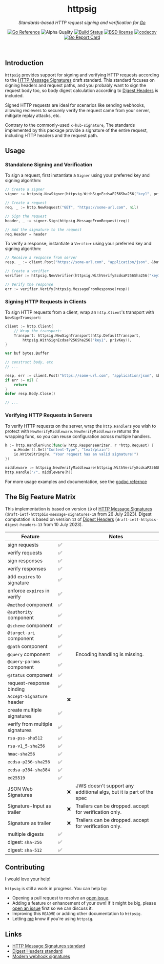 <!--
  Attractive html formatting for rendering in github. sorry text editor
  readers! Besides the header and section links, everything should be clean and
  readable.
-->
<h1 align="center">httpsig</h1>
<p align="center"><i>Standards-based HTTP request signing and verification for <a href="https://golang.org">Go</a></i></p>

<div align="center">
  <a href="https://pkg.go.dev/github.com/offblocks/httpsig"><img src="https://pkg.go.dev/badge/github.com/offblocks/httpsig.svg" alt="Go Reference"></a>
  <img alt="Alpha Quality" src="https://img.shields.io/badge/status-ALPHA-orange.svg" >
  <a href="https://github.com/offblocks/httpsig/actions/workflows/go.yml"><img alt="Build Status" src="https://github.com/offblocks/httpsig/actions/workflows/go.yml/badge.svg?branch=main"></a>
  <a href="./LICENSE"><img alt="BSD license" src="https://img.shields.io/badge/license-BSD-blue.svg"></a>
  <a href="https://codecov.io/gh/offblocks/httpsig"><img alt="codecov" src="https://img.shields.io/codecov/c/github/offblocks/httpsig.svg"></a>
  <a href="https://goreportcard.com/report/github.com/offblocks/httpsig"><img alt="Go Report Card" src="https://goreportcard.com/badge/github.com/offblocks/httpsig"></a>
</div><br /><br />

## Introduction

`httpsig` provides support for signing and verifying HTTP requests according
to the [HTTP Message Signatures][msgsig] draft standard. This standard focuses
on signing headers and request paths, and you probably want to sign the
request body too, so body digest calculation according to
[Digest Headers][dighdr] is included.

Signed HTTP requests are ideal for scenarios like sending webhooks, allowing
recievers to securely verify the request came from your server, mitigate replay
attacks, etc.

Contrary to the commonly-used `x-hub-signature`, The standards implemented by
this package provide a signature of the entire request, including HTTP headers
and the request path.

## Usage

### Standalone Signing and Verification

To sign a request, first instantiate a `Signer` using your preferred key and signing algorithm:

```go
// Create a signer
signer := httpsig.NewSigner(httpsig.WithSignEcdsaP256Sha256("key1", privKey))

// Create a request
req, _ := http.NewRequest("GET", "https://some-url.com", nil)

// Sign the request
header, _ := signer.Sign(httpsig.MessageFromRequest(req))

// Add the signature to the request
req.Header = header
```

To verify a response, instantiate a `Verifier` using your preferred key and signing algorithm:

```go
// Receive a response from server
resp, _ := client.Post("https://some-url.com", "application/json", &buf)

// Create a verifier
verifier := httpsig.NewVerifier(httpsig.WithVerifyEcdsaP256Sha256("key1", pubKey))

// Verify the response
err := verifier.Verify(httpsig.MessageFromResponse(resp))
```

### Signing HTTP Requests in Clients

To sign HTTP requests from a client, wrap an `http.Client`'s transport with
`NewSignTransport`:

```go
client := http.Client{
	// Wrap the transport:
	Transport: httpsig.NewSignTransport(http.DefaultTransport,
		httpsig.WithSignEcdsaP256Sha256("key1", privKey)),
}

var buf bytes.Buffer

// construct body, etc
// ...

resp, err := client.Post("https://some-url.com", "application/json", &buf)
if err != nil {
	return
}
defer resp.Body.Close()

// ...
```

### Verifying HTTP Requests in Servers

To verify HTTP requests on the server, wrap the `http.Handler`s you wish to
protect with `NewVerifyMiddleware`. `NewVerifyMiddleware` returns the wrapping
func, so you can reuse configuration across multiple handlers.

```go
h := http.HandlerFunc(func(w http.ResponseWriter, r *http.Request) {
	w.Header().Set("Content-Type", "text/plain")
	io.WriteString(w, "Your request has an valid signature!")
})

middleware := httpsig.NewVerifyMiddleware(httpsig.WithVerifyEcdsaP256Sha256("key1", pubkey))
http.Handle("/", middleware(h))
```

For more usage examples and documentation, see the [godoc refernce][godoc]

## The Big Feature Matrix

This implementation is based on version `19` of [HTTP Message Signatures][msgsig]
(`draft-ietf-htttpbis-message-signatures-19` from 26 July 2023). Digest
computation is based on version `13` of [Digest Headers][dighdr]
(`draft-ietf-httpbis-digest-headers-13` from 10 July 2023).

| Feature                         |   |   | Notes                                                                  |
| ------------------------------- | - | - | ---------------------------------------------------------------------- |
| sign requests                   | ✅ |   |                                                                        |
| verify requests                 | ✅ |   |                                                                        |
| sign responses                  | ✅ |   |                                                                        |
| verify responses                | ✅ |   |                                                                        |
| add `expires` to signature      | ✅ |   |                                                                        |
| enforce `expires` in verify     | ✅ |   |                                                                        |
| `@method` component             | ✅ |   |                                                                        |
| `@authority` component          | ✅ |   |                                                                        |
| `@scheme` component             | ✅ |   |                                                                        |
| `@target-uri` component         | ✅ |   |                                                                        |
| `@path` component               | ✅ |   |                                                                        |
| `@query` component              | ✅ |   | Encoding handling is missing.                                          |
| `@query-params` component       | ✅ |   |                                                                        |
| `@status` component             | ✅ |   |                                                                        |
| request-response binding        | ✅ |   |                                                                        |
| `Accept-Signature` header       |   | ❌ |                                                                        |
| create multiple signatures      | ✅ |   |                                                                        |
| verify from multiple signatures | ✅ |   |                                                                        |
| `rsa-pss-sha512`                | ✅ |   |                                                                        |
| `rsa-v1_5-sha256`               | ✅ |   |                                                                        |
| `hmac-sha256`                   | ✅ |   |                                                                        |
| `ecdsa-p256-sha256`             | ✅ |   |                                                                        |
| `ecdsa-p384-sha384`             | ✅ |   |                                                                        |
| `ed25519`                       | ✅ |   |                                                                        |
| JSON Web Signatures             |   | ❌ | JWS doesn't support any additional algs, but it is part of the spec    |
| Signature-Input as trailer      |   | ❌ | Trailers can be dropped. accept for verification only.                 |
| Signature as trailer            |   | ❌ | Trailers can be dropped. accept for verification only.                 |
| multiple digests                | ✅ |   |                                                                        |
| digest: `sha-256`               | ✅ |   |                                                                        |
| digest: `sha-512`               | ✅ |   |                                                                        |

## Contributing

I would love your help!

`httpsig` is still a work in progress. You can help by:

- Opening a pull request to resolve an [open issue][issues].
- Adding a feature or enhancement of your own! If it might be big, please
  [open an issue][enhancement] first so we can discuss it.
- Improving this `README` or adding other documentation to `httpsig`.
- Letting [me] know if you're using `httpsig`.

<!-- These are mostly for pkg.go.dev, to show up in the header -->
## Links

- [HTTP Message Signatures standard][msgsig]
- [Digest Headers standard][dighdr]
- [Modern webhook signatures][myblog]

<!-- Other links -->
[go]: https://golang.org
[msgsig]: https://www.ietf.org/archive/id/draft-ietf-httpbis-message-signatures-19.html
[dighdr]: https://www.ietf.org/archive/id/draft-ietf-httpbis-digest-headers-13.html
[myblog]: https://repl.ca/modern-webhook-signatures/

[godoc]: https://pkg.go.dev/github.com/offblocks/httpsig
[issues]: ./issues
[bug]: ./issues/new?labels=bug
[enhancement]: ./issues/new?labels=enhancement

[me]: https://twitter.com/jrbowes
